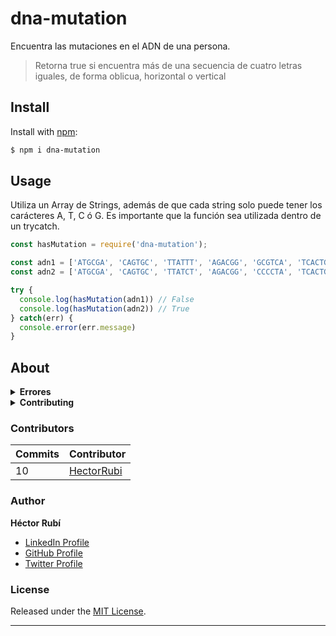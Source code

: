 # dna-mutation
Encuentra las mutaciones en el ADN de una persona.

> Retorna true si encuentra más de una secuencia de cuatro letras iguales, de forma oblicua, horizontal o vertical


## Install

Install with [npm](https://www.npmjs.com/):

```sh
$ npm i dna-mutation
```

## Usage

Utiliza un Array de Strings, además de que cada string solo puede tener los carácteres A, T, C ó G.
Es importante que la función sea utilizada dentro de un trycatch.

```js
const hasMutation = require('dna-mutation');

const adn1 = ['ATGCGA', 'CAGTGC', 'TTATTT', 'AGACGG', 'GCGTCA', 'TCACTG']
const adn2 = ['ATGCGA', 'CAGTGC', 'TTATCT', 'AGACGG', 'CCCCTA', 'TCACTG']

try {
  console.log(hasMutation(adn1)) // False
  console.log(hasMutation(adn2)) // True
} catch(err) {
  console.error(err.message)
}

```

## About

<details>
<summary><strong>Errores</strong></summary>
La función lanza errores cuando:

* La secuencia genetica tiene caracteres diferentes a los definidos


</details>

<details>
<summary><strong>Contributing</strong></summary>

Pull requests and stars are always welcome. For bugs and feature requests, [please create an issue](../../issues/new).

</details>

### Contributors

| **Commits** | **Contributor** | 
| --- | --- |
| 10 | [HectorRubi](https://github.com/HectorRubi) |

### Author

**Héctor Rubí**

* [LinkedIn Profile](https://linkedin.com/in/hector-rubi-garcia)
* [GitHub Profile](https://github.com/HectorRubi)
* [Twitter Profile](https://twitter.com/HectorRubiDev)

### License

Released under the [MIT License](LICENSE).

***